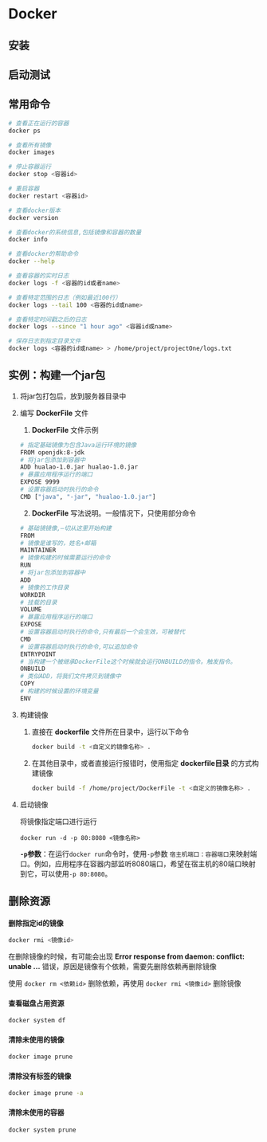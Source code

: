 # Docker

## 安装



## 启动测试



## 常用命令

```bash
# 查看正在运行的容器
docker ps

# 查看所有镜像
docker images

# 停止容器运行
docker stop <容器id>

# 重启容器
docker restart <容器id>

# 查看docker版本
docker version

# 查看docker的系统信息,包括镜像和容器的数量
docker info

# 查看docker的帮助命令
docker --help

# 查看容器的实时日志
docker logs -f <容器的id或者name>

# 查看特定范围的日志（例如最近100行）
docker logs --tail 100 <容器的id或name>

# 查看特定时间戳之后的日志
docker logs --since "1 hour ago" <容器id或name>

# 保存日志到指定目录文件
docker logs <容器的id或name> > /home/project/projectOne/logs.txt
```



## 实例：构建一个jar包

1. 将jar包打包后，放到服务器目录中

2. 编写 **DockerFile** 文件

   1.  **DockerFile** 文件示例

      ```bash
      # 指定基础镜像为包含Java运行环境的镜像
      FROM openjdk:8-jdk
      # 将jar包添加到容器中
      ADD hualao-1.0.jar hualao-1.0.jar
      # 暴露应用程序运行的端口
      EXPOSE 9999
      # 设置容器启动时执行的命令
      CMD ["java", "-jar", "hualao-1.0.jar"]
      ```

   2.  **DockerFile** 写法说明。一般情况下，只使用部分命令

      ```bash
      # 基础镜镜像,—切从这里开始构建
      FROM
      # 镜像是谁写的，姓名+邮箱
      MAINTAINER
      # 镜像构建的时候需要运行的命令
      RUN
      # 将jar包添加到容器中
      ADD
      # 镜像的工作目录
      WORKDIR
      # 挂载的目录
      VOLUME
      # 暴露应用程序运行的端口
      EXPOSE
      # 设置容器启动时执行的命令,只有最后一个会生效，可被替代
      CMD
      # 设置容器启动时执行的命令,可以追加命令
      ENTRYPOINT
      # 当构建一个被继承DockerFile这个时候就会运行ONBUILD的指令。触发指令。
      ONBUILD
      # 类似ADD，将我们文件拷贝到镜像中
      COPY
      # 构建的时候设置的环境变量
      ENV
      ```

   

3. 构建镜像

   1. 直接在 **dockerfile** 文件所在目录中，运行以下命令

      ```bash
      docker build -t <自定义的镜像名称> .
      ```

   2. 在其他目录中，或者直接运行报错时，使用指定 **dockerfile目录** 的方式构建镜像

      ```bash
      docker build -f /home/project/DockerFile -t <自定义的镜像名称> .
      ```

4. 启动镜像

   将镜像指定端口进行运行

   ```
   docker run -d -p 80:8080 <镜像名称>
   ```

   **`-p`参数**：在运行`docker run`命令时，使用`-p`参数  `宿主机端口：容器端口`来映射端口。例如，应用程序在容器内部监听8080端口，希望在宿主机的80端口映射到它，可以使用`-p 80:8080`。



## 删除资源

#### 删除指定id的镜像

```bash
docker rmi <镜像id>
```

在删除镜像的时候，有可能会出现 **Error response from daemon: conflict: unable ...**  错误，原因是镜像有个依赖，需要先删除依赖再删除镜像

使用 `docker rm <依赖id>` 删除依赖，再使用 `docker rmi <镜像id>` 删除镜像

#### 查看磁盘占用资源

```bash
docker system df
```

#### 清除未使用的镜像

```bash
docker image prune
```

#### 清除没有标签的镜像

```bash
docker image prune -a
```

#### 清除未使用的容器

```bash
docker system prune
```